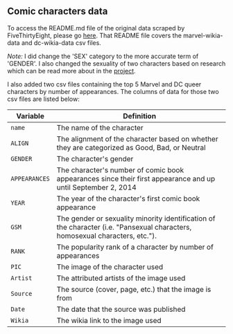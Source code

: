 ## Comic characters data

To access the README.md file of the original data scraped by FiveThirtyEight, please go [here](https://github.com/fivethirtyeight/data/blob/master/comic-characters/README.md). That README file covers the
marvel-wikia-data and dc-wikia-data csv files. 

*Note:* I did change the 'SEX' category to the more accurate term of 'GENDER'. I also changed the sexuality of two characters based on research which can be read more about in the [project]().

I also added two csv files containing the top 5 Marvel and DC queer characters by number of appearances. The columns of data for those two csv files are listed below:

Variable | Definition
---|---------
`name` | The name of the character
`ALIGN` | The alignment of the character based on whether they are categorized as Good, Bad, or Neutral
`GENDER` | The character's gender
`APPEARANCES` | The character's number of comic book appearances since their first appearance and up until September 2, 2014 
`YEAR` | The year of the character's first comic book appearance
`GSM` | The gender or sexuality minority identification of the character (i.e. "Pansexual characters, homosexual characters, etc."). 
`RANK` | The popularity rank of a character by number of appearances 
`PIC` | The image of the character used
`Artist` | The attributed artists of the image used
`Source` | The source (cover, page, etc.) that the image is from
`Date` | The date that the source was published
`Wikia` | The wikia link to the image used
